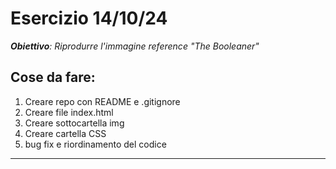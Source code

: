 # Esercizio 14/10/24    
_**Obiettivo**: Riprodurre l'immagine reference "The Booleaner"_

## Cose da fare:
1) Creare repo con README e .gitignore
2) Creare file index.html
3) Creare sottocartella img
4) Creare cartella CSS 
5) bug fix e riordinamento del codice  
<hr>